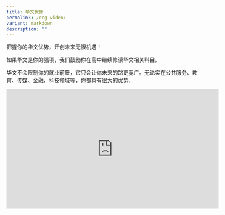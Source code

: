 ```yaml
---
title: 华文优势
permalink: /ecg-video/
variant: markdown
description: ""
---
```

把握你的华文优势，开创未来无限机遇！

如果华文是你的强项，我们鼓励你在高中继续修读华文相关科目。

华文不会限制你的就业前景，它只会让你未来的路更宽广。无论实在公共服务、教育、传媒、金融、科技领域等，你都具有很大的优势。

<center><iframe allowfullscreen="" allow="accelerometer; autoplay; clipboard-write; encrypted-media; gyroscope; picture-in-picture; web-share" frameborder="0" title="YouTube video player" src="https://www.youtube.com/embed/r1_FRRzx0Tg?si=99LogcZVNl4MCun1" height="315" width="560"></iframe></center>